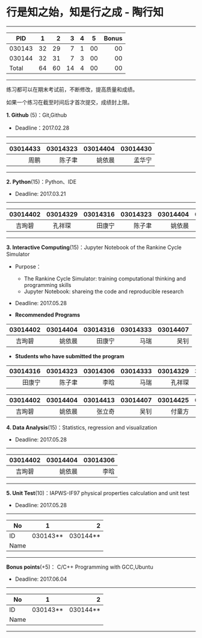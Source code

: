 
#  行是知之始，知是行之成  - 陶行知 

-----
|   PID  |     1    |    2    |  3     |   4     |   5    |  Bonus    |
| ---------|:------:| ------:|------:|------:|------|----:|
| 030143 |   32   |  29    |   7   |  1   | 00   |00   |
| 030144 |   32  |  31    |   7   |  3   | 00   |00   |
|  Total  |   64  |  60    |  14    |  4   | 00   |00   |
---------

练习都可以在期末考试前，不断修改，提高质量和成绩。

如果一个练习在截至时间后才首次提交，成绩封上限。

**1. Github** (5)：Git,Github

* Deadline：2017.02.28

-----
|  03014433  |  03014323 |03014404 |03014430 |
| --------:| -----------:|-----------:|----------:|
|   周鹏    |    陈子聿   | 姚依晨   | 孟华宁  |
---------

**2. Python**(15)：Python、IDE

* Deadline: 2017.03.21

-----
| 03014402  | 03014329  | 03014316 |  03014323 |03014404 |03014321 | 03014421  |  03014313  |  03014422 |  
|:--------:| :--------:|--------:|----------:|-----------:|----------:|------:|----------:|------:|
|  吉珣碧  |  孔祥琛  |  田康宁 |   陈子聿   |姚依晨   |于天池   |  黄阳鹏 | 曾令超 |杨家宇 |
---------

**3. Interactive Computing**(15)：Jupyter Notebook of the Rankine Cycle Simulator 

* Purpose： 

   * The Rankine Cycle Simulator: training computational thinking and  programming skills   
   * Jupyter Notebook: shareing the code and reproducible research

* Deadline: 2017.05.28

* **Recommended Programs**

|03014402 |  03014404 |03014316 |03014333 | 03014407 |
|:-------:| -------:|--------:|---------:|------:|
| 吉珣碧  | 姚依晨   | 田康宁  |  马瑞 | 吴钊   |

* **Students who have submitted the program**

<span style="font-size: 9px;">

|03014316 |03014323 |03014306 |03014333 | 03014329  |3014308| 03014313|
|-------:|---------:|--------:|--------:|----------:|-------:|-------:|
| 田康宁 | 陈子聿   |  李晗   | 马瑞    |   孔祥琛  |陈怡睿| 曾令超| 


|03014402  | 03014404 |03014413 |03014407 |03014425 |03014430 |03014408 |
|:--------:| --------:|--------:|-------:|---------:|--------:|-------:|
|  吉珣碧   | 姚依晨   |   张立奇 | 吴钊   | 付童方    | 孟华宁  |王晓艺  |

</span>


**4. Data Analysis**(15)：Statistics, regression and visualization

* Deadline: 2017.05.28

-----
|03014402  | 03014404 |03014306 |
|:--------:| --------:|-------:|
|  吉珣碧  | 姚依晨   | 李晗   |
---------

**5. Unit Test**(10)：IAPWS-IF97 physical properties calculation and unit test  

* Deadline: 2017.05.28

-----
| No  |1          |    2 |
| ------|:--------:| -----------:|
| ID  | 030143**  |  030144**   |
| Name  |           |             |
---------

**Bonus points**(+5)： C/C++ Programming with GCC,Ubuntu  

* Deadline: 2017.06.04

-----
| No  |1          |    2 |
| ------|:--------:| -----------:|
| ID  | 030143**  |  030144**   |
| Name |           |             |
---------
